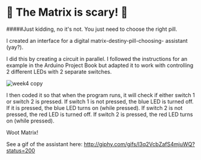# :space_invader: The Matrix is scary! :space_invader:

#####Just kidding, no it's not. You just need to choose the right pill.

I created an interface for a digital matrix-destiny-pill-choosing-
assistant (yay?).

I did this by creating a circuit in parallel. I followed the instructions 
for an example in the Arduino Project Book but adapted it to work with controlling
2 different LEDs with 2 separate switches. 

![week4 copy](https://cloud.githubusercontent.com/assets/21225594/22897166/b5161914-f1f0-11e6-9e0f-d4e4216eb6ad.jpg)

I then coded it so that when the program runs, it will check if either switch 1 or
switch 2 is pressed. If switch 1 is not pressed, the blue LED is turned off. 
If it is pressed, the blue LED turns on (while pressed). If switch 2 is not pressed,
the red LED is turned off. If switch 2 is pressed, the red LED turns on (while pressed).

Woot Matrix!

See a gif of the assistant here: http://giphy.com/gifs/l3q2VcbZafS4mjuWQ?status=200

